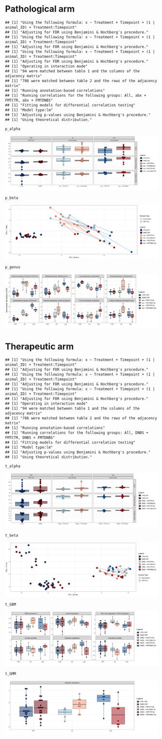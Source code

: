 # Pathological arm

    ## [1] "Using the following formula: x ~ Treatment + Timepoint + (1 | animal_ID) + Treatment:Timepoint"
    ## [1] "Adjusting for FDR using Benjamini & Hochberg's procedure."
    ## [1] "Using the following formula: x ~ Treatment + Timepoint + (1 | animal_ID) + Treatment:Timepoint"
    ## [1] "Adjusting for FDR using Benjamini & Hochberg's procedure."
    ## [1] "Using the following formula: x ~ Treatment + Timepoint + (1 | animal_ID) + Treatment:Timepoint"
    ## [1] "Adjusting for FDR using Benjamini & Hochberg's procedure."
    ## [1] "Operating in interaction mode"
    ## [1] "94 were matched between table 1 and the columns of the adjacency matrix"
    ## [1] "786 were matched between table 2 and the rows of the adjacency matrix"
    ## [1] "Running annotation-based correlations"
    ## [1] "Running correlations for the following groups: All, abx + FMTCTR, abx + FMTDNBS"
    ## [1] "Fitting models for differential correlation testing"
    ## [1] "Model type:lm"
    ## [1] "Adjusting p-values using Benjamini & Hochberg's procedure."
    ## [1] "Using theoretical distribution."

``` r
p_alpha
```

![](README_files/figure-gfm/plot_path-1.png)<!-- -->

``` r
p_beta
```

![](README_files/figure-gfm/plot_path-2.png)<!-- -->

``` r
p_genus
```

![](README_files/figure-gfm/plot_path-3.png)<!-- -->

# Therapeutic arm

    ## [1] "Using the following formula: x ~ Treatment + Timepoint + (1 | animal_ID) + Treatment:Timepoint"
    ## [1] "Adjusting for FDR using Benjamini & Hochberg's procedure."
    ## [1] "Using the following formula: x ~ Treatment + Timepoint + (1 | animal_ID) + Treatment:Timepoint"
    ## [1] "Adjusting for FDR using Benjamini & Hochberg's procedure."
    ## [1] "Using the following formula: x ~ Treatment + Timepoint + (1 | animal_ID) + Treatment:Timepoint"
    ## [1] "Adjusting for FDR using Benjamini & Hochberg's procedure."
    ## [1] "Operating in interaction mode"
    ## [1] "94 were matched between table 1 and the columns of the adjacency matrix"
    ## [1] "786 were matched between table 2 and the rows of the adjacency matrix"
    ## [1] "Running annotation-based correlations"
    ## [1] "Running correlations for the following groups: All, DNBS + FMTCTR, DNBS + FMTDNBS"
    ## [1] "Fitting models for differential correlation testing"
    ## [1] "Model type:lm"
    ## [1] "Adjusting p-values using Benjamini & Hochberg's procedure."
    ## [1] "Using theoretical distribution."

``` r
t_alpha
```

![](README_files/figure-gfm/plot_ther-1.png)<!-- -->

``` r
t_beta
```

![](README_files/figure-gfm/plot_ther-2.png)<!-- -->

``` r
t_GBM
```

![](README_files/figure-gfm/plot_ther-3.png)<!-- -->

``` r
t_GMM
```

![](README_files/figure-gfm/plot_ther-4.png)<!-- -->
